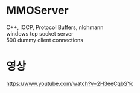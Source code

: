 # MMOServer
C++, IOCP, Protocol Buffers, nlohmann  
windows tcp socket server  
500 dummy client connections



# 영상
https://www.youtube.com/watch?v=2H3eeCqbSYc
